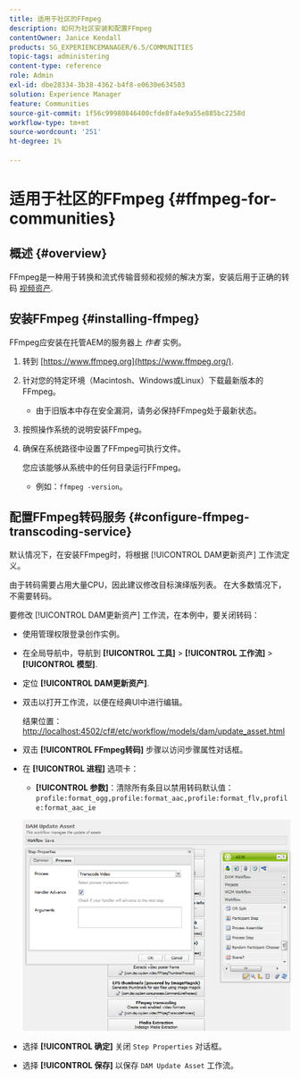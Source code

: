 ```yaml
---
title: 适用于社区的FFmpeg
description: 如何为社区安装和配置FFmpeg
contentOwner: Janice Kendall
products: SG_EXPERIENCEMANAGER/6.5/COMMUNITIES
topic-tags: administering
content-type: reference
role: Admin
exl-id: dbe28334-3b38-4362-b4f8-e0630e634503
solution: Experience Manager
feature: Communities
source-git-commit: 1f56c99980846400cfde8fa4e9a55e885bc2258d
workflow-type: tm+mt
source-wordcount: '251'
ht-degree: 1%

---
```


# 适用于社区的FFmpeg {#ffmpeg-for-communities}

## 概述 {#overview}

FFmpeg是一种用于转换和流式传输音频和视频的解决方案，安装后用于正确的转码 [视频资产](../../help/sites-authoring/default-components-foundation.md#video).

## 安装FFmpeg {#installing-ffmpeg}

FFmpeg应安装在托管AEM的服务器上 *作者* 实例。

1. 转到 [https://www.ffmpeg.org](https://www.ffmpeg.org/).
1. 针对您的特定环境（Macintosh、Windows或Linux）下载最新版本的FFmpeg。

   * 由于旧版本中存在安全漏洞，请务必保持FFmpeg处于最新状态。

1. 按照操作系统的说明安装FFmpeg。

1. 确保在系统路径中设置了FFmpeg可执行文件。

   您应该能够从系统中的任何目录运行FFmpeg。

   * 例如：`ffmpeg -version`。

## 配置FFmpeg转码服务 {#configure-ffmpeg-transcoding-service}

默认情况下，在安装FFmpeg时，将根据 [!UICONTROL DAM更新资产] 工作流定义。

由于转码需要占用大量CPU，因此建议修改目标演绎版列表。 在大多数情况下，不需要转码。

要修改 [!UICONTROL DAM更新资产] 工作流，在本例中，要关闭转码：

* 使用管理权限登录创作实例。
* 在全局导航中，导航到 **[!UICONTROL 工具]** > **[!UICONTROL 工作流]** > **[!UICONTROL 模型]**.
* 定位 **[!UICONTROL DAM更新资产]**.
* 双击以打开工作流，以便在经典UI中进行编辑。

  结果位置： [http://localhost:4502/cf#/etc/workflow/models/dam/update_asset.html](http://localhost:4502/cf#/etc/workflow/models/dam/update_asset.html)

* 双击 **[!UICONTROL FFmpeg转码]** 步骤以访问步骤属性对话框。
* 在 **[!UICONTROL 进程]** 选项卡：

   * **[!UICONTROL 参数]**：清除所有条目以禁用转码默认值： `profile:format_ogg,profile:format_aac,profile:format_flv,profile:format_aac_ie`

  ![configure-ffmpeg](assets/configure-ffmpeg.png)

* 选择 **[!UICONTROL 确定]** 关闭 `Step Properties` 对话框。

* 选择 **[!UICONTROL 保存]** 以保存 `DAM Update Asset` 工作流。
